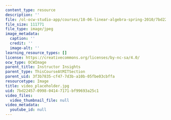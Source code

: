 ```yaml
---
content_type: resource
description: ''
file: /ol-ocw-studio-app/courses/18-06-linear-algebra-spring-2010/7bd22457099804147171bf99693a25c1_video_placeholder.jpg
file_size: 111771
file_type: image/jpeg
image_metadata:
  caption: ''
  credit: ''
  image-alt: ''
learning_resource_types: []
license: https://creativecommons.org/licenses/by-nc-sa/4.0/
ocw_type: OCWImage
parent_title: Instructor Insights
parent_type: ThisCourseAtMITSection
parent_uid: 3f3b7835-cf47-7d3b-a10b-05fbe03cbffa
resourcetype: Image
title: video_placeholder.jpg
uid: 7bd22457-0998-0414-7171-bf99693a25c1
video_files:
  video_thumbnail_file: null
video_metadata:
  youtube_id: null
---
```

